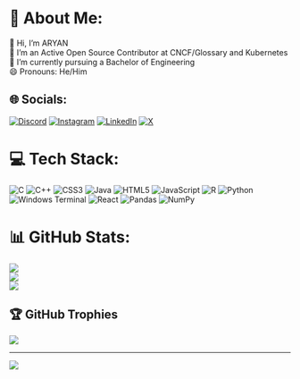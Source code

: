 # 💫 About Me:
👋 Hi, I’m ARYAN<br>👀 I’m an Active Open Source Contributor at CNCF/Glossary and Kubernetes<br>🌱 I’m currently pursuing a Bachelor of Engineering<br>😄 Pronouns: He/Him

## 🌐 Socials:
[![Discord](https://img.shields.io/badge/Discord-%237289DA.svg?logo=discord&logoColor=white)](https://discord.gg/aryansingla) [![Instagram](https://img.shields.io/badge/Instagram-%23E4405F.svg?logo=Instagram&logoColor=white)](https://instagram.com/https://www.instagram.com/aryan_singla___/) [![LinkedIn](https://img.shields.io/badge/LinkedIn-%230077B5.svg?logo=linkedin&logoColor=white)](https://linkedin.com/in/https://www.linkedin.com/in/singla-aryan/) [![X](https://img.shields.io/badge/X-black.svg?logo=X&logoColor=white)](https://x.com/https://twitter.com/AryanSingla_) 

# 💻 Tech Stack:
![C](https://img.shields.io/badge/c-%2300599C.svg?style=for-the-badge&logo=c&logoColor=white) ![C++](https://img.shields.io/badge/c++-%2300599C.svg?style=for-the-badge&logo=c%2B%2B&logoColor=white) ![CSS3](https://img.shields.io/badge/css3-%231572B6.svg?style=for-the-badge&logo=css3&logoColor=white) ![Java](https://img.shields.io/badge/java-%23ED8B00.svg?style=for-the-badge&logo=openjdk&logoColor=white) ![HTML5](https://img.shields.io/badge/html5-%23E34F26.svg?style=for-the-badge&logo=html5&logoColor=white) ![JavaScript](https://img.shields.io/badge/javascript-%23323330.svg?style=for-the-badge&logo=javascript&logoColor=%23F7DF1E) ![R](https://img.shields.io/badge/r-%23276DC3.svg?style=for-the-badge&logo=r&logoColor=white) ![Python](https://img.shields.io/badge/python-3670A0?style=for-the-badge&logo=python&logoColor=ffdd54) ![Windows Terminal](https://img.shields.io/badge/Windows%20Terminal-%234D4D4D.svg?style=for-the-badge&logo=windows-terminal&logoColor=white) ![React](https://img.shields.io/badge/react-%2320232a.svg?style=for-the-badge&logo=react&logoColor=%2361DAFB) ![Pandas](https://img.shields.io/badge/pandas-%23150458.svg?style=for-the-badge&logo=pandas&logoColor=white) ![NumPy](https://img.shields.io/badge/numpy-%23013243.svg?style=for-the-badge&logo=numpy&logoColor=white)

# 📊 GitHub Stats:
![](https://github-readme-stats.vercel.app/api/top-langs/?username=Aryan-Singla&theme=monokai&hide_border=false&include_all_commits=true&count_private=true&layout=compact)</br>
![](https://github-readme-stats.vercel.app/api?username=Aryan-Singla&theme=monokai&hide_border=false&include_all_commits=true&count_private=true)</br>
![](https://github-readme-streak-stats.herokuapp.com/?user=Aryan-Singla&theme=monokai&hide_border=false)

## 🏆 GitHub Trophies
![](https://github-profile-trophy.vercel.app/?username=Aryan-Singla&theme=radical&no-frame=false&no-bg=false&margin-w=4)

---
[![](https://visitcount.itsvg.in/api?id=Aryan-Singla&icon=4&color=0)](https://visitcount.itsvg.in)



<!-- Proudly created with GPRM ( https://gprm.itsvg.in ) -->

